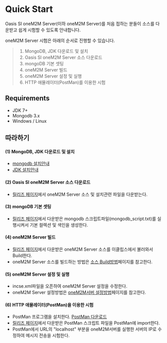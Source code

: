 # Quick Start

Oasis SI oneM2M Server(이하 oneM2M Server)를 처음 접하는 분들이 소스를 다운받고 쉽게 시험할 수 있도록 안내합니다.

oneM2M Server 시험은 아래의 순서로 진행할 수 있습니다.

> 1. MongoDB, JDK 다운로드 및 설치
> 2. Oasis SI oneM2M Server 소스 다운로드
> 3. mongoDB 기본 셋팅
> 4. oneM2M Server 빌드
> 5. oneM2M Server 설정 및 실행
> 6. HTTP 애뮬레이터(PostMan)를 이용한 시험

## Requirements
* JDK 7+ 
* Mongodb 3.x 
* Windows / Linux  

## 따라하기

#### (1) MongoDB, JDK 다운로드 및 설치
 - [mongodb 설치안내](https://docs.mongodb.org/v3.0/installation/)
 - [JDK 설치안내](http://docs.oracle.com/javase/7/docs/webnotes/install/)

#### (2) Oasis SI oneM2M Server 소스 다운로드
 - [릴리즈 페이지](https://github.com/iotoasis/SI/releases)에서 oneM2M Server 소스 및 설치관련 파일을 다운받는다.

#### (3) mongoDB 기본 셋팅
 - [릴리즈 페이지](https://github.com/iotoasis/SI/releases)에서 다운받은 mongodb 스크립트파일(mongodb_script.txt)를 실행시켜서 기본 컬렉션 및 색인을 생성한다.

#### (4) oneM2M Server 빌드
 - [릴리즈 페이지](https://github.com/iotoasis/SI/releases)에서 다운받은 oneM2M Server 소스를 이클립스에서 불러와서 Build한다.
 - oneM2M Server 소스를 빌드하는 방법은 [소스 Build방법](./build_eclipse.md)페이지를 참고한다.

#### (5) oneM2M Server 설정 및 실행
 - incse.xml파일을 오픈하여 oneM2M Server 설정을 수정한다.
 - oneM2M Server 설정방법은 [oneM2M서버 설정방법]((./configuration.md))페이지를 참고한다.

#### (6) HTTP 애뮬레이터(PostMan)을 이용한 시험
 - PostMan 프로그램을 설치한다. [PostMan 다운로드](https://chrome.google.com/webstore/detail/postman/fhbjgbiflinjbdggehcddcbncdddomop)
 - [릴리즈 페이지](https://github.com/iotoasis/SI/releases)에서 다운받은 PostMan 스크립트 파일을 PostMan에 import한다.
 - PostMan에서 URL의 "localhost" 부분을 oneM2M서버를 실행한 서버의 IP로 수정하여 메시지 전송을 시험한다.

<br>
<br>
